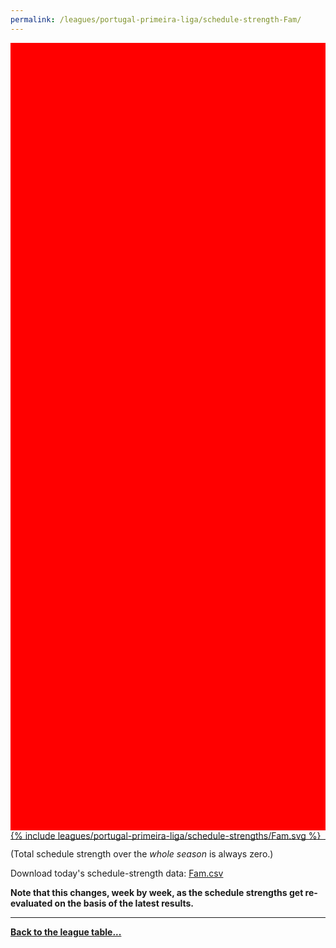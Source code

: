 ```yaml
---
permalink: /leagues/portugal-primeira-liga/schedule-strength-Fam/
---
```


<style>
.svg-wrap {
    background-color:red;
    height:0;
    padding-top:250%; /* 350px/550px */
    position: relative;
}

svg {
    background-color: white;
    height: 100%;
    display:block;
    width: 100%;
    position: absolute;
    top:0;
    left:0;
}
</style>


<div class="svg-wrap">
{% include leagues/portugal-primeira-liga/schedule-strengths/Fam.svg %}
</div>

-----

(Total schedule strength over the *whole season* is always zero.)


Download today's schedule-strength data: [Fam.csv](/assets/leagues/portugal-primeira-liga/2025/schedule-strengths/Fam.csv)

**Note that this changes, week by week, as the schedule strengths get re-evaluated on the
basis of the latest results.**

-----

[**Back to the league table...**](/leagues/portugal-primeira-liga)


